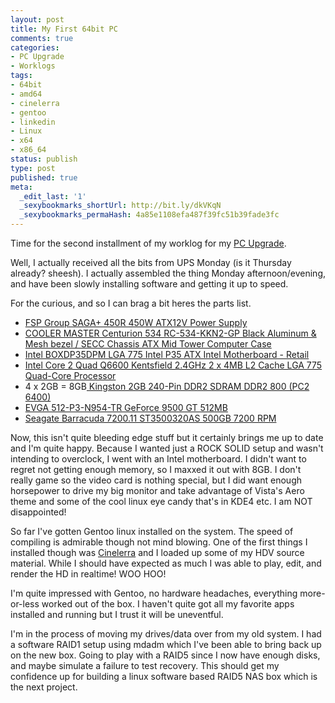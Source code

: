 ```yaml
---
layout: post
title: My First 64bit PC
comments: true
categories:
- PC Upgrade
- Worklogs
tags:
- 64bit
- amd64
- cinelerra
- gentoo
- linkedin
- Linux
- x64
- x86_64
status: publish
type: post
published: true
meta:
  _edit_last: '1'
  _sexybookmarks_shortUrl: http://bit.ly/dkVKqN
  _sexybookmarks_permaHash: 4a85e1108efa487f39fc51b39fade3fc
---
```

Time for the second installment of my worklog for my <a href=http://blog.ryangeyer.com/blog/2008/09/05/the-upgrade-begins/>PC Upgrade</a>.

Well, I actually received all the bits from UPS Monday (is it Thursday already? sheesh).  I actually assembled the thing Monday afternoon/evening, and have been slowly installing software and getting it up to speed.

For the curious, and so I can brag a bit heres the parts list.
<ul>
        <li><a href="http://www.newegg.com/Product/Product.aspx?Item=N82E16817104954">FSP Group SAGA+ 450R 450W ATX12V Power Supply</a></li>
	<li><a href="http://www.newegg.com/Product/Product.aspx?Item=N82E16811119106">    COOLER MASTER Centurion 534 RC-534-KKN2-GP Black Aluminum & Mesh bezel / SECC Chassis ATX Mid Tower Computer Case</a></li>
	<li><a href="http://www.newegg.com/Product/Product.aspx?Item=N82E16813121314">Intel BOXDP35DPM LGA 775 Intel P35 ATX Intel Motherboard - Retail</a></li>
	<li><a href="http://www.newegg.com/Product/Product.aspx?Item=N82E16819115017">Intel Core 2 Quad Q6600 Kentsfield 2.4GHz 2 x 4MB L2 Cache LGA 775 Quad-Core Processor</a></li>
	<li>4 x 2GB = 8GB<a href="http://www.newegg.com/Product/Product.aspx?Item=N82E16820134636"> Kingston 2GB 240-Pin DDR2 SDRAM DDR2 800 (PC2 6400)</a></li>
	<li><a href="http://www.newegg.com/Product/Product.aspx?Item=N82E16814130378">EVGA 512-P3-N954-TR GeForce 9500 GT 512MB</a></li>
        <li><a href="http://www.newegg.com/Product/Product.aspx?Item=N82E16822148288">Seagate Barracuda 7200.11 ST3500320AS 500GB 7200 RPM</a></li>
</ul>

Now, this isn't quite bleeding edge stuff but it certainly brings me up to date and I'm quite happy.  Because I wanted just a ROCK SOLID setup and wasn't intending to overclock, I went with an Intel motherboard.  I didn't want to regret not getting enough memory, so I maxxed it out with 8GB.  I don't really game so the video card is nothing special, but I did want enough horsepower to drive my big monitor and take advantage of Vista's Aero theme and some of the cool linux eye candy that's in KDE4 etc.  I am NOT disappointed!

So far I've gotten Gentoo linux installed on the system.  The speed of compiling is admirable though not mind blowing.  One of the first things I installed though was <a href="http://cinelerra.org/">Cinelerra</a> and I loaded up some of my HDV source material.  While I should have expected as much I was able to play, edit, and render the HD in realtime!  WOO HOO!

I'm quite impressed with Gentoo, no hardware headaches, everything more-or-less worked out of the box.  I haven't quite got all my favorite apps installed and running but I trust it will be uneventful.

I'm in the process of moving my drives/data over from my old system.  I had a software RAID1 setup using mdadm which I've been able to bring back up on the new box.  Going to play with a RAID5 since I now have enough disks, and maybe simulate a failure to test recovery.  This should get my confidence up for building a linux software based RAID5 NAS box which is the next project.
